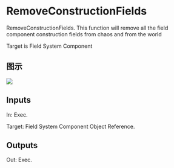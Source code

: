 # RemoveConstructionFields

RemoveConstructionFields. This function will remove all the field component construction fields from chaos and from the world

Target is Field System Component

## 图示

![]($-20221218-18594905.png)

## Inputs

In: Exec.

Target: Field System Component Object Reference.  

## Outputs

Out: Exec.

